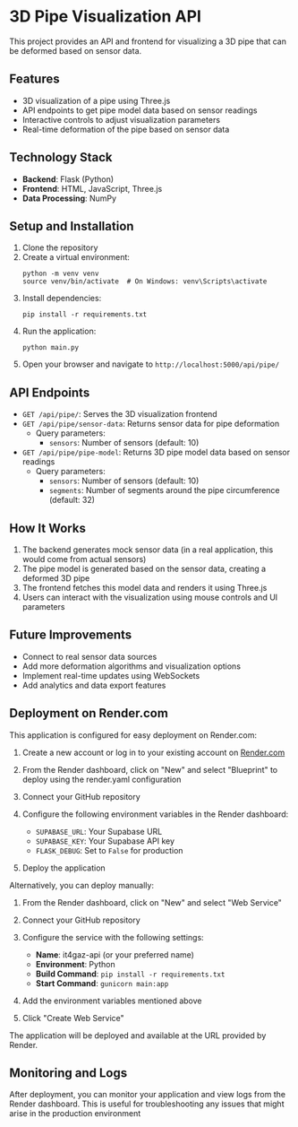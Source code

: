 # 3D Pipe Visualization API

This project provides an API and frontend for visualizing a 3D pipe that can be deformed based on sensor data.

## Features

- 3D visualization of a pipe using Three.js
- API endpoints to get pipe model data based on sensor readings
- Interactive controls to adjust visualization parameters
- Real-time deformation of the pipe based on sensor data

## Technology Stack

- **Backend**: Flask (Python)
- **Frontend**: HTML, JavaScript, Three.js
- **Data Processing**: NumPy

## Setup and Installation

1. Clone the repository
2. Create a virtual environment:
   ```
   python -m venv venv
   source venv/bin/activate  # On Windows: venv\Scripts\activate
   ```
3. Install dependencies:
   ```
   pip install -r requirements.txt
   ```
4. Run the application:
   ```
   python main.py
   ```
5. Open your browser and navigate to `http://localhost:5000/api/pipe/`

## API Endpoints

- `GET /api/pipe/`: Serves the 3D visualization frontend
- `GET /api/pipe/sensor-data`: Returns sensor data for pipe deformation
  - Query parameters:
    - `sensors`: Number of sensors (default: 10)
- `GET /api/pipe/pipe-model`: Returns 3D pipe model data based on sensor readings
  - Query parameters:
    - `sensors`: Number of sensors (default: 10)
    - `segments`: Number of segments around the pipe circumference (default: 32)

## How It Works

1. The backend generates mock sensor data (in a real application, this would come from actual sensors)
2. The pipe model is generated based on the sensor data, creating a deformed 3D pipe
3. The frontend fetches this model data and renders it using Three.js
4. Users can interact with the visualization using mouse controls and UI parameters

## Future Improvements

- Connect to real sensor data sources
- Add more deformation algorithms and visualization options
- Implement real-time updates using WebSockets
- Add analytics and data export features

## Deployment on Render.com

This application is configured for easy deployment on Render.com:

1. Create a new account or log in to your existing account on [Render.com](https://render.com)

2. From the Render dashboard, click on "New" and select "Blueprint" to deploy using the render.yaml configuration

3. Connect your GitHub repository

4. Configure the following environment variables in the Render dashboard:
   - `SUPABASE_URL`: Your Supabase URL
   - `SUPABASE_KEY`: Your Supabase API key
   - `FLASK_DEBUG`: Set to `False` for production

5. Deploy the application

Alternatively, you can deploy manually:

1. From the Render dashboard, click on "New" and select "Web Service"

2. Connect your GitHub repository

3. Configure the service with the following settings:
   - **Name**: it4gaz-api (or your preferred name)
   - **Environment**: Python
   - **Build Command**: `pip install -r requirements.txt`
   - **Start Command**: `gunicorn main:app`

4. Add the environment variables mentioned above

5. Click "Create Web Service"

The application will be deployed and available at the URL provided by Render.

## Monitoring and Logs

After deployment, you can monitor your application and view logs from the Render dashboard. This is useful for troubleshooting any issues that might arise in the production environment 
